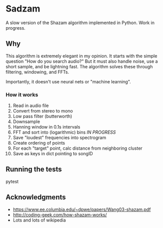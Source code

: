 # Sadzam

A slow version of the Shazam algorithm implemented in Python. Work in progress.

## Why

This algorithm is extremely elegant in my opinion. 
It starts with the simple question "How do you search audio?"
But it must also handle noise, use a short sample, and be lightning fast.
The algorithm solves these through filtering, windowing, and FFTs.

Importantly, it doesn't use neural nets or "machine learning".

### How it works

1. Read in audio file
2. Convert from stereo to mono
3. Low pass filter (butterworth)
4. Downsample
5. Hanning window in 0.1s intervals 
6. FFT and sort into (logarithmic) bins *IN PROGRESS*
7. Save "loudest" frequencies into spectrogram
8. Create ordering of points
9. For each "target" point, calc distance from neighboring cluster
10. Save as keys in dict pointing to songID

## Running the tests

pytest

## Acknowledgments

* https://www.ee.columbia.edu/~dpwe/papers/Wang03-shazam.pdf
* http://coding-geek.com/how-shazam-works/
* Lots and lots of wikipedia
